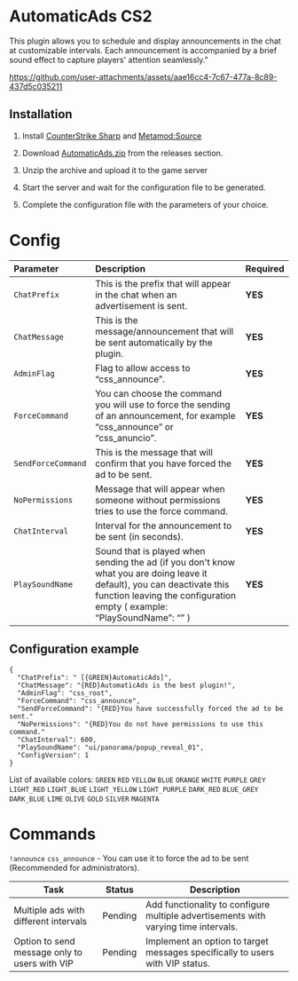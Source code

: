 # AutomaticAds CS2
This plugin allows you to schedule and display announcements in the chat at customizable intervals. Each announcement is accompanied by a brief sound effect to capture players' attention seamlessly."

https://github.com/user-attachments/assets/aae16cc4-7c67-477a-8c89-437d5c035211

## Installation
1. Install [CounterStrike Sharp](https://github.com/roflmuffin/CounterStrikeSharp) and [Metamod:Source](https://www.sourcemm.net/downloads.php/?branch=master)

2. Download [AutomaticAds.zip](https://github.com/wiruwiru/AutomaticAds-CS2/releases) from the releases section.

3. Unzip the archive and upload it to the game server

4. Start the server and wait for the configuration file to be generated.

5. Complete the configuration file with the parameters of your choice.


# Config
| Parameter | Description | Required     |
| :------- | :------- | :------- |
| `ChatPrefix` | This is the prefix that will appear in the chat when an advertisement is sent. |**YES** |
| `ChatMessage` | This is the message/announcement that will be sent automatically by the plugin. |**YES** |
| `AdminFlag` | Flag to allow access to “css_announce”.  |**YES** |
| `ForceCommand` | You can choose the command you will use to force the sending of an announcement, for example “css_announce” or “css_anuncio”. |**YES** |
| `SendForceCommand` | This is the message that will confirm that you have forced the ad to be sent. |**YES** |
| `NoPermissions` | Message that will appear when someone without permissions tries to use the force command. |**YES** |
| `ChatInterval` | Interval for the announcement to be sent (in seconds). |**YES** |
| `PlaySoundName` | Sound that is played when sending the ad (if you don't know what you are doing leave it default), you can deactivate this function leaving the configuration empty ( example: “PlaySoundName”: “” ) |**YES** |

## Configuration example
```
{
  "ChatPrefix": " [{GREEN}AutomaticAds]",
  "ChatMessage": "{RED}AutomaticAds is the best plugin!",
  "AdminFlag": "css_root",
  "ForceCommand": "css_announce",
  "SendForceCommand": "{RED}You have successfully forced the ad to be sent."
  "NoPermissions": "{RED}You do not have permissions to use this command."
  "ChatInterval": 600,
  "PlaySoundName": "ui/panorama/popup_reveal_01",
  "ConfigVersion": 1
}
```
List of available colors:
`GREEN` `RED` `YELLOW` `BLUE` `ORANGE` `WHITE` `PURPLE` `GREY` `LIGHT_RED` `LIGHT_BLUE` `LIGHT_YELLOW` `LIGHT_PURPLE` `DARK_RED` 
`BLUE_GREY` `DARK_BLUE` `LIME` `OLIVE` `GOLD` `SILVER` `MAGENTA`

# Commands
`!announce` `css_announce`  - You can use it to force the ad to be sent (Recommended for administrators).

| Task                          | Status     | Description                                                                                              |
|-------------------------------|------------|----------------------------------------------------------------------------------------------------------|
| Multiple ads with different intervals | Pending    | Add functionality to configure multiple advertisements with varying time intervals.                      |
| Option to send message only to users with VIP | Pending    | Implement an option to target messages specifically to users with VIP status.                            |
